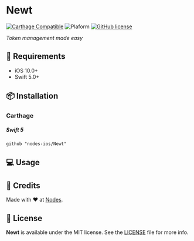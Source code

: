 # Newt


[![Carthage Compatible](https://img.shields.io/badge/Carthage-compatible-4BC51D.svg?style=flat)](https://github.com/Carthage/Carthage)
![Plaform](https://img.shields.io/badge/platform-iOS%20-lightgrey.svg)
[![GitHub license](https://img.shields.io/badge/license-MIT-blue.svg)](https://github.com/nodes-ios/NStackSDK/blob/master/LICENSE)


*Token management made easy*

## 📝 Requirements

* iOS 10.0+ 
* Swift 5.0+

## 📦 Installation

### Carthage

##### Swift 5
~~~
github "nodes-ios/Newt"  
~~~

## 💻 Usage

## 👥 Credits
Made with ❤️ at [Nodes](http://nodesagency.com).

## 📄 License
**Newt** is available under the MIT license. See the [LICENSE](https://github.com/nodes-ios/Newt/blob/master/LICENSE) file for more info.